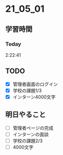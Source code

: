 # 21_05_01

## 学習時間
### Today
2:22:41

## TODO
- [x] 管理者画面のログイン
- [x] 学校の課題1/3
- [x] インターン4000文字

## 明日やること
- [ ] 管理者ページの完成
- [ ] インターンの面談
- [ ] 学校の課題2/3
- [ ] 4000文字
